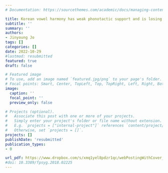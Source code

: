 ```yaml
---
# Documentation: https://sourcethemes.com/academic/docs/managing-content/

title: Korean vowel harmony has weak phonotactic support and is losing productivity (resubmitted)
subtitle: ''
summary: ''
authors:
- Jinyoung Jo
tags: []
categories: []
date: 2022-10-29
#lastmod: resubmitted
featured: true
draft: false

# Featured image
# To use, add an image named `featured.jpg/png` to your page's folder.
# Focal points: Smart, Center, TopLeft, Top, TopRight, Left, Right, BottomLeft, Bottom, BottomRight.
image:
  caption: ''
  focal_point: ''
  preview_only: false

# Projects (optional).
#   Associate this post with one or more of your projects.
#   Simply enter your project's folder or file name without extension.
#   E.g. `projects = ["internal-project"]` references `content/project/deep-learning/index.md`.
#   Otherwise, set `projects = []`.
projects: []
publishDate: 'resubmitted'
publication_types:
- 0

url_pdf: https://www.dropbox.com/s/xmq1yel8pdzr1qc/webPostingWithCover_12-15-2022.pdf?dl=0
#doi: 10.3389/fpsyg.2018.02225
---
```

